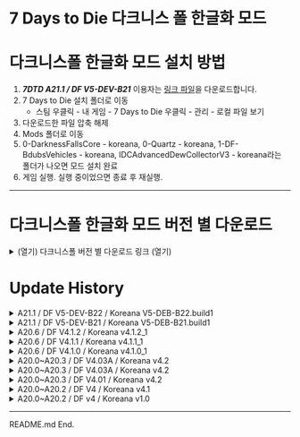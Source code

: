 # 7 Days to Die 다크니스 폴 한글화 모드

# 다크니스폴 한글화 모드 설치 방법

1. **_7DTD A21.1 / DF V5-DEV-B21_** 이용자는 [링크 파일](https://github.com/Zuxico3219-Gmail/Darkness-Falls-Koreana/releases/download/7dtd-darknessfalls-koreana/DF.V5-DEV-B21_KR.V5-DEV-B22.build1.zip)을 다운로드합니다.
2. 7 Days to Die 설치 폴더로 이동
   * 스팀 우클릭 - 내 게임 - 7 Days to Die 우클릭 - 관리 - 로컬 파일 보기
4. 다운로드한 파일 압축 해제
5. Mods 폴더로 이동 
6. 0-DarknessFallsCore - koreana, 0-Quartz - koreana, 1-DF-BdubsVehicles - koreana, IDCAdvancedDewCollectorV3 - koreana라는 폴더가 나오면 모드 설치 완료
7. 게임 실행. 실행 중이었으면 종료 후 재실행.

---

# 다크니스폴 한글화 모드 버전 별 다운로드

<details><summary>(열기) 다크니스폴 버전 별 다운로드 링크 (열기)</summary>

<br/>

* [DF V5-DEV-B22](https://github.com/Zuxico3219-Gmail/Darkness-Falls-Koreana/releases/download/7dtd-darknessfalls-koreana/DF.V5-DEV-B21_KR.V5-DEV-B22.build1.zip)
* [DF V5-DEV-B21](https://github.com/Zuxico3219-Gmail/Darkness-Falls-Koreana/releases/tag/7dtd-df-v5-dev-b21-koreana-v5-deb-b21.build1)
* [DF V4.1.2](https://github.com/Zuxico3219-Gmail/Darkness-Falls-Koreana/releases/download/7dtd-df-v4.1.2-koreana-v4.1.2-1/DF.V4.1.2_KR.V4.1.2_1.zip)
* [DF V4.1.1](https://github.com/Zuxico3219-Gmail/Darkness-Falls-Koreana/releases/download/7dtd-df-v4.1.1-koreana-v4.1.1-1/DF.V4.1.1_KR.V4.1.1_1.zip)
* [DF V4.1.0](https://github.com/Zuxico3219-Gmail/Darkness-Falls-Koreana/releases/download/7dtd-df-v4.1.0-koreana-v4.0.1-1/DF.V4.1.0_KR.V4.1.0_1.zip)
* [DF V4.04](https://github.com/Zuxico3219-Gmail/Darkness-Falls-Koreana/releases/download/7dtd-df-v4.04-koreana--v4.04-1/DF.V4.04_KR.V4.04_1.zip)
* [DF V4.03A](https://github.com/Zuxico3219-Gmail/Darkness-Falls-Koreana/releases/download/7dtd-df-v4.03a-koreana-v4.03a-2/DF.V4.03A_KR.V4.03A_2.zip)
* [DF V4.01](https://github.com/Zuxico3219-Gmail/Darkness-Falls-Koreana/releases/download/7d2d-darknessfalls/DarknessFalls_Koreana.zip)
* [DF V4](https://github.com/Zuxico3219-Gmail/Darkness-Falls-Koreana/releases/download/7dtd-df-v4.01-koreana-4.2/DarknessFalls_Koreana.zip)

---

</details>






# Update History

<details><summary>A21.1 / DF V5-DEV-B22 / Koreana V5-DEB-B22.build1</summary>

<br/>

# DF V5-DEV-B22 / koreana V5-DEV-B22.build1

## DF-V5-DEV-B22 변경사항

* 황무지 보물 특성 너프: 약탈품 보너스 +20% ~ +100% -> +2% ~ +10%
* 배터리 재활용 개조 설명 추가: 개조 등급: 3
* 직업 퀘스트 내용 변경
    * 직업 퀘스트 - 사냥꾼 2/5: 목재 활로 좀비 죽이기 -> 좀비 죽이기
    * 직업 퀘스트 - 사냥꾼 6/5: 파이프 라이플로 동물과 좀비 죽이기 -> 동물과 좀비 죽이기
* 화력 증가 도구 설명 변경: 제작 시간 -25% -> 제작 시간 -15%
* 자물쇠 따개 뭉치(50) -> 자물쇠 따개 뭉치(100)
* 물 -> 깨끗한 물
* 악마의 재생 능력 관련 표기 KEY 추가
    * 악마의 재생 능력을 비활성화?
    * 권능을 받은 악마의 재생 능력을 비활성화?
* 직업: 사냥꾼 2레벨 보상 추가: 군 잠행용 방어구의 제작등급 +10

## DF-V5-DEV-B21 놓친 변경사항

* 육상 숙련도 너프
    * 달리기 중 스태미너 회복량 +5% ~ +25% -> +2% ~ +10%
    * 점프 스태미너 소모량 감소 4% ~ 20% -> 
* 타격무기 숙련도 너프
    * 스태미너 소모량 -5% ~ -25% -> -2% ~ -10%
* 날붙이 무기 숙련도 너프
    * 스태미너 소모량 -5% ~ -25% -> -2% ~ -10%
* 권총 숙련도 버프
    * 공격속도 +5% ~ +25% -> +10% ~ +50%
* DIY 특성 삭제: 기계 부품, 전기 부품 레시피를 전기 기초이론에서 얻으면서 사라짐
* 암살자 특성 변경
    * UI 표기와 실제 보너스 똑같게 변경
    * 기습 데미지 +50% ~ +200% -> +150% ~ +300%
* 사냥 전문가 특성
    * 레시피 해제 추가: 군 잠행용 방어구
    * 제작등급 보너스 아이템 추가: 군 잠행용 방어구
* 고급 공학 기술 특성
    * 4레벨 레시피 변경: 바닐라 변경으로 인해 삭제 및 추가
* 망치 & 화덕 특성
    * 1레벨에 레시피 해제되는  랜턴이 일반 랜턴에서 다양한 랜턴을 선택해서 쓸 수 있는 랜턴으로 변경
    * 4레벨 레시피 해제 추가: 화력 증가 도구
* 이게 과학이지! 특성
    * 2레벨 레시피 해제 삭제: 압력판 지뢰
* 보안 전문가 특성
    * 제작등급 보너스 아이템 추가: 티타늄 케블라 방어구
* 미래공학 제작 특성
    * 4레벨 레시피 해제 추가: 레이저 자동 터렛
    * 5레벨 레시피 해제 추가: 레이저 샷건 터렛
* Key 없어진 번역 삭제
    * rebarFrameArch,철근 프레임 아치
    * rebarFrameCTRPlate,판형 철근 프레임 중앙
    * rebarFrameCTRPole,철근 프레임 막대 (중앙)
    * rebarFramePillar50,철근 프레임 기둥 50
    * rebarFramePole,철근 프레임 막대
    * rebarFrameCTREighth,철근 프레임 8형 (중앙)

# 한글 번역 수정

* 용어 변경
    * 명칭: 티타늄 케블라 -> 티타늄-도금 케블라
    * 설명: 일반적으로 방탄에 사용하는 케블라 대신 티타늄을 덧댄 군용 방어구입니다
* 중갑 제작: 방어구 제작등급 +10 ~ +50 -> 중갑 제작등급 +10 ~ +50
* 경갑 제작: 방어구 제작등급 +10 ~ +50 -> 경갑 제작등급 +10 ~ +50
* 타격 무기 제작 5레벨 설명 중복 삭제
* 샷건 제작: 플레이어 레벨, 제작등급 수치 올바르게 수정
* 레버 액션 라이플 책 설명 누락 수정
* 가죽,철제, 강철 갑옷 도면 설명: 방어구 제작 특성이 경갑/중갑 등으로 통합되어 특성이 아니라 해당 방어구 제작 방법을 습득한다고 설명 변경
* 화덕 & 망치 1레벨 설명 누락 추가: 소방관 헬멧 레시피 해제
* 화덕 & 망치 4레벨 설명 누락 추가: 콘크리트 블록,콘크리트 프레임 형태 레시피 해제
* 화덕 & 망치 5레벨 설명 누락 추가: 스테인리스 강철 형태,강철 프레임 형태 레시피 해제
* 군화, 군모를 군용 부츠, 군용 헬맷으로 변경해서 군용 방어구로 설명 통합
* 중갑 제작의 제작시간 감소 삭제
* 권총 제작: 날붙이 무기 -> 권총
* 농업 전문가 설명 누락 추가: 대마 (씨앗),쌀 (씨앗) 레시피 해제
* 기계 전문가 설명 누락 추가: SMG-5 레시피 해제
* 폭파 전문가 설명 변경: 폭발물로 인한 받는 피해 -> 폭발물에 입는 피해
* 티타늄 방어구 설명 오타 수정
* 악마 군주 번역 누락 추가: Demon Lord -> 악마 군주
* 사냥 전문가 표기 오류 수정

</details>

<details><summary>A21.1 / DF V5-DEV-B21 / Koreana V5-DEB-B21.build1</summary>

<br/>

## A21.1 / DF V5-DEV-B21 / Koreana V5-DEV-B21.build1

* 품질관리 조: 캐릭터 레벨 51이상 약탈품 보너스 너프
* 제작 시간 감소 삭제
    * 총기류, 무기류, 도구
* 방어구 제작 -> 중갑 제작으로 변경
    * 고철 방어구,철제 방어구,강철 방어구,광부 안전모,소방관 헬멧,SWAT 헬멧,티타늄 방어구
    * 중갑 제작 1레벨: 플레이어 레벨 1 -> 5
    * 중갑 제작 5레벨: 플레이어 레벨 80 -> 60
* 경갑 제작 추가
    * 패딩 방어구, 가죽 방어구, 군모, 군용 방어구, 군화, 군 잠행용 방어구, 티타늄 케블라 방어구
* 총기 제작, 무기 제작을 세분화
* 과학 제작 변경사항
    * 제작 시간 감소: 1% ~ 5% -> 5% ~ 25%
    * 3레벨 레시피 해제 추가: 대구경 라이플 총열 개조
* 멋진 교환자 변경사항
    * 상인의 비밀 은닉처 보너스 삭제
* 전기 기초이론 변경사항
    * 1레벨 레시피 해제 추가: 기계 부품
    * 2레벨 레시피 해제 추가: 전기 부품
* 전동식 근거리 트랩, 전동식 원거리 트랩 통합 -> 전동식 트랩
* 화학 작업기: 요구사항 무기 제작 2 삭제
* 보안 전문가: 군용 방어구, 티타늄 방어구 레시피 해제 삭제
* 카리스마 있는 성격
    * 3레벨~5레벨에서 상인이 비밀 은닉처 아이템을 제공하던 것에서 1레벨~5레벨에서 상인이 더 좋은 아이템을 제공하는 것으로 변경 (확인 필요)
* 기초 농사 비법
    * 2레벨 추가: 이슬 수집기 레시피 해제
* 폭파 전문가
    * 1~5레벨 추가: 폭발물로 인한 받는 피해 -5~-25%
    * 5레벨 추가: 지뢰를 집을 수 있습니다
* 전문화, 숙련도 책 설명 삭제: 도구벨트에 넣어서 읽을 수 있습니다
* 윈체스터 라이플 도면 key 변경: DFWinchesterRifleBook -> DFgunWinchesterRifleSchematic
* 티타늄 방어구 설명 변경: 문구 변경 및 보안요원 전용 삭제
* 직업 훈련 - 농부 변경사항
    * 직업 퀘스트 - 농부 2/5: 괭이 관련 -> 농지 블록 관련
    * 직업 퀘스트 - 농부 3/5: 괭이로 밭 갈고 씨앗 심기 -> 농지 블록에 씨앗 심기
    * 직업 퀘스트 - 농부 5/5: 수셰프 삭제 ?
    * 직업 퀘스트 - 농부 6/6 삭제
* 직업 훈련 - 사냥꾼 변경사항
    * 직업 퀘스트 - 사냥꾼 5/5: 가죽 방어구 제작 -> 패딩 방어구 제작
    * 직업 퀘스트 - 사냥꾼 6/6 삭제
* 직업 훈련 - 노동자 변경사항
    * 직업 퀘스트 - 노동자 2/5: 목재 프레임과 판석 블록 -> 목재 프레임
    * 직업 퀘스트 - 노동자 6/6 삭제
* 직업 훈련 - 기계공 변경사항: 직업 퀘스트 - 기계공 6/6 삭제
* 직업 훈련 - 과학자 변경사항: 직업 퀘스트 - 과학자 6/6 삭제
* 직업 훈련 - 보안요원 변경사항
    * 직업 퀘스트 - 보안요원 2/5 변경: 패딩 방어구 제작 -> 좀비 죽이기
    * 직업 퀘스트 - 보안요원 3/5: 스크립트와 퀘스트가 맞지 않음
* 직업 훈련 - 생존주의자 변경사항
    * 직업 퀘스트 - 생존주의자 3/5 변경: 끓인 물 -> 물 그릇
    * 직업 퀘스트 - 생존주의자 4/5 변경: 가죽 방어구 -> 패딩 방어구
* 건강 툴팁 변경사항: 사망 시 건강 10 감소 -> 사망 시 게임 난이도에 따라 건강 일부 감소
* 건강 툴팁 추가사항
    * 난이도 0에서는 건강 감소 0
    * 난이도 1마다 건강 감소 4씩 증가
    * 난이도 5에서 건강 감소 20
* 자급자족 1레벨에 추가: 이슬 수집기 레시피 해제
* 생존자 변경사항
    * 더위 저항, 추위 저항: 5~25 -> 10~50
    * 질병 저항: 10% ~ 80% -> 20% ~ 100%
* 창술 장인 변경사항
    * 4레벨 변경: 재빠른 악마 -> 자루 뚫기
    * 자루 뚫기: 맹렬한 공격 시 대상을 관통하여 한 번에 최대 3명까지 공격할 수 있습니다.
* 개조 추가
    * 화력 증가 도구: 대형 화덕과 고급 화덕, 퓨전 화덕 그리고 작업용 오븐을 위한 도구입니다. 제작 시간 -25%
* 단순 이름 변경
    * P225 권총 -> 고급 권총
    * P225 권총 도면 -> 고급 권총 도면
    * AR15 돌격소총 -> 전술 돌격소총
    * 작업용 싱크대 -> 작업용 욕실 싱크대
    * 전직 깡패 -> 방사능 깡패
    * 땅콩 버터 샌드위치 -> 땅콩 버터 젤리 샌드위치
* 단순 설명 변경
    * 다이아몬드 칼날 끝 개조, 추가:대상을 맞출 때마다 방어력을 5% 감소시킵니다.
* 바닐라의 기후에 따른 티어 보너스 삭제 (숲,설원,사막 등등)
* 밤이 되면 기후 별로 다른 게임스테이지, 전리품스테이지 보너스 추가
* 황무지 게임스테이지 보너스 추가
* 직업 퀘스트 - 농부 5에 있던 수셰프 특성이 직업 퀘스트 - 농부 4로 이동
* 퀘스트 내용이 단순 좀비 처치로 바뀐 직업 퀘스트
    * 직업 퀘스트 - 사냥꾼 2: 기존 ( 원시적 활으로 좀비 처치 )
    * 직업 퀘스트 - 보안요원 2: 기존 ( 패딩 방어구 제작 )
* 직업 퀘스트 - 사냥꾼 4에 있던 타고난 사냥꾼 특성이 직업 퀘스트 - 사냥꾼 2로 이동
* 직업 퀘스트 - 사냥꾼 4: 경갑옷 - 가죽 방어구 제작 특성 보상 삭제
* 직업 퀘스트 - 사냥꾼 5: 가죽 방어구 제작 -> 패딩 방어구 제작
* 직업 퀘스트 - 보안요원: 고통 저항 특성 보상 추가
* 레시피 변경사항
    * 추가: 가전
    * 변경: 유리병 -> 빈 물병
    * 삭제: 랜턴
* 고급 이슬 수집기 모드 추가
    * 고급 이슬 수집기는 설치하면 다양한 효과를 얻을 수 있는 특별한 아이템이 있습니다.
    * 미네랄 주입기: 그냥 물 대신에 깨끗한 생수를 생산합니다.
    * 고급 정수 필터: 이슬 수집기가 물을 더 빨리 생산하게 합니다.
    * 대형 이슬 수집 방수포: 한 번에 더 많은 물을 생산합니다.
    * 대형 물 통: 이슬 수집기의 생산품 슬롯이 증가하여 비우기 전까지 더 많은 물을 생산할 수 있습니다.
    * 대형 이슬 수집 방수포와 대형 물 통은 제작할 수 있습니다. 나머지 두 아이템은 상인에게서만 구할 수 있습니다.

</details>

<details><summary>A20.6 / DF V4.1.2 / Koreana v4.1.2_1</summary>

<br/>

## A20.6 / DF V4.1.2 / KOreana V4.1.2_1

1. 드디어 다크니스 폴에도 원격 보관함 모드가 도입되었습니다.
    * 이게 과학이지! 특성 5레벨에서 무선 전송 업그레이드를 통해 보관함을 업그레이드 할 수 있습니다.
    * 업그레이드 가능한 도구: 장도리, 네일건, 임팩트 드라이버, 티타늄 장도리, 레이저 만능도구
1. 새로운 미래공학 아이템을 추가했습니다.
    * 미래공학 제작 5레벨: 과충전 에너지 전지, 과충전 전력 공급 개조, 분자 재구축 장치 (도구벨트), 분자 재구축 장치 (착용장비) 레시피 해제
1. 나사송곳 개편 사항
    * 이전보다 내구도가 더 느리게 깎입니다.
    * 나사송곳: 채집량 감소 패널티가 절반 수준으로 완화되었습니다.
    * 티타늄 나사송곳: 채집량 감소 패널티가 삭제되었습니다.
1. 컴파운드 활과 티타늄 석궁은 더 이상 돌과 고철 탄약을 사용할 수 없습니다.
1. 방어구 개편 사항
    * 미래공학 방어구의 스태미너 패널티가 없어지고, 대신 갑옷 등급이 약간 낮아졌습니다.
    * 패딩 방어구의 이동성 패널티가 없어지고, 대신 갑옷 등급이 낮아지고 개조 슬롯이 1개씩 줄어들었습니다.
    * 가죽, 고철 방어구의 이동성 패널티가 약간 낮아지고, 대신 갑옷 등급이 약간 낮아졌습니다.
    * 강철 방어구, SWAT 헬멧, 풋볼 헬맷의 이동성 패널티가 약간 높아지고, 대신 갑옷 등급이 약간 높아졌습니다.
    * ZU 풋볼 헬멧의 이동성 패널티가 낮아지고, 대신 갑옷 등급이 낮아졌습니다.
1. 응급 치료용 붕대, 응급 치료 키트, 멸균 붕대, 구급 키트같은 의료용품이 중복 적용되지 않습니다.
1. 프레임 형태의 모양을 변경하여 일반 블록과 구분할 수 있게 바뀌었습니다.
1. 노동자 직업 개편 사항
    * 고급 공학 기술 특성 5레벨의 플레이어 요구 레벨이 10에서 20으로 높아졌습니다.
    * 좋은 유지보수 특성 5레벨의 플레이어 요구 레벨이 10에서 20으로 높아졌습니다.
    * 고급 공학 기술 특성 4레벨과 5레벨에 나눠서 배울 수 있던 산탄총 터렛과 SMG 자동 터렛을 모두 4레벨에서 배울 수 있습니다.
    * 고급 공학 기술 특성 5레벨에서 터렛 Mk2와 강철 탄약을 사용하는 터렛을 배울 수 있습니다.
    * 고급 공학 기술 특성 4레벨: 강철 탄약을 사용하는 SMG 자동 터렛 (강철) 레시피 해제
    * 고급 공학 기술 특성 5레벨: SMG 자동 터렛 Mk2, 산탄총 자동 터렛 Mk2, SMG 자동 터렛 Mk2 (강철) 레시피 해제
1. 기계공 직업 개편 사항
    * 고철 처리 작업 특성 5레벨의 플레이어 요구 레벨이 10에서 20으로 높아졌습니다.
    * 로보틱 발명가 특성 5레벨의 플레이어 요구 레벨이 10에서 20으로 높아졌습니다.
    * 기계공 2레벨
        * 기존: 기계공 작업대, 기름, 차량 개조, 크루저, 정커, 노바 관련 레시피 해제
        * 개편: 오토바이와 노바 관련 레시피 해제
    * 기계공 3레벨
        * 기존: 오토바이, 랫, 낡은 세미, 작업 트럭 관련 레시피 해제
        * 개편: 기계공 작업대, 기름, 차량 개조, 크루저, 정커, 랫, 낡은 세미, 작업 트럭 관련 레시피 해제
    * 기계공 전문가
        * SMG-5 레시피 해제 추가
        * 설명에 박스 트럭, 버기, 험비, 스탤리온, 머라우더와 제작 재료 레시피 해제 추가
1. 요리사 직업 개편 사항
    * 자급자족 특성 5레벨의 플레이어 요구 레벨이 10에서 20으로 높아졌습니다.
    * 자급자족 특성 5레벨에서 배울 수 있는 관개수로 파이프 제작법이 각 모양별로 나누어져있던 기존 방식에서 관개수로 파이프 (모든 형태)로 통합하여 해당 블록으로 모양을 선택해서 설치할 수 있도록 변경되었습니다.
    * 요리사 전문가 특성에 대마와 쌀 지하 농사 레시피 해제 누락 추가
1. 과학자 직업 개편 사항
    * 폭파 전문가 특성 5레벨의 플레이어 요구 레벨이 10에서 20으로 높아졌습니다.
    * 이게 과학이지! 특성 5레벨의 플레이어 요구 레벨이 10에서 20으로 높아졌습니다.
    * 전문의 특성 5레벨의 플레이어 요구 레벨이 10에서 20으로 높아졌습니다.
    * 이게 과학이지! 특성 5레벨에 무선 전송 업그레이드 레시피 추가
1. 보안요원 직업 개편 사항
    * 질풍 강타 특성 5레벨의 플레이어 요구 레벨이 10에서 20으로 높아졌습니다.
    * 고통 저항 특성 5레벨의 플레이어 요구 레벨이 10에서 20으로 높아졌습니다.
    * 방어구 전문가 특성 5레벨의 플레이어 요구 레벨이 10에서 20으로 높아졌습니다.
1. 사냥꾼 직업 개편 사항
    * 사냥꾼의 활/석궁 제작등급 보너스가 삭제되었습니다.
    * 암살자 특성 5레벨의 플레이어 요구 레벨이 10에서 20으로 높아졌습니다.
    * 타고난 사냥꾼 특성 4레벨의 플레이어 요구 레벨이 10에서 20으로 높아졌습니다.
1. 생존주의자 직업 개편 사항
    * 사냥꾼에 있던 활/석궁 제작등급 보너스가 생존주의자에 추가되었습니다.
    * 생존자 특성 5레벨의 플레이어 요구 레벨이 10에서 20으로 높아졌습니다.
    * 카리스마 있는 성격 특성 5레벨의 플레이어 요구 레벨이 10에서 20으로 높아졌습니다.
    * 황무지 보물 특성 5레벨의 플레이어 요구 레벨이 10에서 20으로 높아졌습니다.
1. 미래공학 개편 사항
    * 미래공학 제작 특성 3레벨에 펄스 지뢰 레시피 추가
    * 미래공학 제작 특성 5레벨에 과충전 에너지 전지, 과충전 전력 공급 개조, 분자 재구축 장치 (도구벨트), 분자 재구축 장치 (착용장비) 레시피 추가
1. 스케이트 좀비와 은퇴한 갱스터 좀비의 이름을 전직 깡패로 통합하였습니다.
1. 각종 탄약 상자의 재료 절약 보너스 삭제가 삭제되었습니다.
    * 이제 각종 탄약을 묶음으로 만드는 기능만 제공합니다.
1. 화덕에서 만들 수 있던 방탄 유리 블록은 이제 대형 화덕에서 만들 수 있습니다.

---

번역 누락 수정
armorLeatherSetSchematicDesc,도면을 확인해 아이템 제작에 필요한 특성을 습득할 수 있습니다. 모든 방어구와 관련한 제작 아이템의 품질은 방어구 제작과 같은 특성에 따라 달라집니다.\n경갑옷 - 가죽 방어구 제작 특성을 1레벨 상승시킵니다.
armorIronSetSchematicDesc,도면을 확인해 아이템 제작에 필요한 특성을 습득할 수 있습니다. 모든 방어구와 관련한 제작 아이템의 품질은 방어구 제작과 같은 특성에 따라 달라집니다.\n중갑옷 - 철제 방어구 제작 특성을 1레벨 상승시킵니다.
armorSteelSetSchematicDesc,도면을 확인해 아이템 제작에 필요한 특성을 습득할 수 있습니다. 모든 방어구와 관련한 제작 아이템의 품질은 방어구 제작과 같은 특성에 따라 달라집니다.\n중갑옷 - 강철 방어구 제작 특성을 1레벨 상승시킵니다.

---

perkLaserWeaponsRank3Desc: DFpulseMine 레시피 해제 추가

perkLaserWeaponsRank3Desc,"[DECEA3]요구사항:[-] 플레이어 레벨 110\n미래공학 제작등급 +30. 미래공학 제작시간-15%\n나노봇,레이저 권총,레이저 권총 총열,레이저 권총 몸통,레이저 권총 손잡이,레이저 무기 부품,레이저 라이플,레이저 라이플 총열,레이저 라이플 몸통,레이저 라이플 개머리판,펄스 수류탄,펄스 로켓 (탄약),아크 건 레시피 해제\n컴파운드 활과 티타늄 석궁에 활용할 수 있는 펄스 화살 (탄약),펄스 볼트 (탄약) 레시피 해제\n생명공학 / 나노공학 중 하나의 공학만 습득할 수 있는 공학 주사 제작 가능.\n생명공학: 신체단련 주사,누구보다 빠르게 주사\n나노 공학: 초인 주사,치유가속 주사"

perkLaserWeaponsRank5Desc,"[DECEA3]요구사항:[-] 플레이어 레벨 140\n미래공학 제작등급 +50. 미래공학 제작시간-25%\n미래공학 방어구, 과충전 에너지 전지, 과충전 전력 공급 개조, 분자 재구축 장치 (도구벨트), 분자 재구축 장치 (착용장비) 레시피 해제"

autoTurretSteelCased,SMG 자동 터렛 (강철) 주석처리
perkAdvancedEngineeringRank4LongDesc,"전기 트랩 스킬로 XP를 35% 얻습니다\n산탄총 자동 터렛,SMG 자동 터렛,SMG 자동 터렛 (강철),네일 건,강철 차고 문 3x2 (전원 연결됨),금속 차고 문 5x3 (전원 연결됨),강화형 도개교 (전원 연결됨),금고 해치 v3 (전원 연결됨),금고 문 03 (전원 연결됨) 레시피 해제"

</details>

<details><summary>A20.6 / DF V4.1.1 / Koreana v4.1.1_1</summary>

<br/>

## A20.6 / DF V4.1.1 / Koreana V4.1.1_1

## DF 한글 모드 V4.1.1_1

1. 'Empowered'를 '권능을 받은'으로 번역, DOOM 시리즈 번역 참고
2. 'Broodmother'를 '거미여왕'으로 번역, 도타2 번역 참고. 스타2는 무리어미. 아크서바이벌은 브루드마더.

1. 일기( J메뉴)의 직업 설명 번역 추가
2. 대학 재킷 능력 변경해놓고 번역 키 없어서 자체적으로 추가

## DF V4.1.1 공식 변경점

</details>

<details><summary>A20.6 / DF V4.1.0 / Koreana v4.1.0_1</summary>

<br/>

## A20.6 / DF V4.04 / Koreana V4.04_1

## DF 한글 모드 V4.04_1 개선사항

1. 닥폴 4.1.0 번경사항 번역
1. 일기( J메뉴)의 직업 설명 번역 추가
1. 대학 재킷 능력 변경해놓고 번역 키 없어서 자체적으로 추가

---

## DF V4.1.0 공식 변경점

1. 변경점이 V4.1.0 번역 내용보다 더 많아서 포기했습니다. 다크니스폴 디스코스에서 확인하세요.

---

</details>

<details><summary>A20.0~A20.3 / DF V4.03A / Koreana v4.2</summary>

<br/>

## A20.6 / DF V4.04 / Koreana V4.04_1

## DF 한글 모드 V4.04_1 개선사항

1. 샷건 탄약 상자 다크니스폴 변경사항 추가
    * 샷건 탄약 상자 (100) -> 샷건 탄약 상자 (150)
1. 다크니스폴 퀘스트 접두어 수정
    * Quest -> 퀘스트
1. 플라즈마 배턴 설명 오류 수정 (강찌 제보)
1. 직업: 보안요원 - 스킬 질풍강타: 적용 아이템 표기 누락 수정
    * 돌 도끼,장도리,분해도구,칼,곤봉,배턴,너클,빠루,광선검,레이저 만능도구에 적용됩니다
1. 직업: 생존주의자 - 스킬 생존자 3~4레벨 표기 누락 수정
    * 말린 고기, 깨끗한 생수 레시피 해제
1. 탄피 회수 개조 설명 오류 수정
    * 전투 중 100% 확률로 탄피를 돌려받습니다 -> 50% 확률로
1. Mutant Spider 번역 추가
    * "돌연변이 거미"
1. 코일 샷건 오타 수정
1. 플라즈마 배턴 설명 오류 수정

---

## DF V4.04 공식 변경점

1. 마침내 날붙이 무기 장인이 살인 본능을 제대로 일으킬 수 있습니다.
    * 스킬 날붙이 무기 장인 3~5 레벨 설명 변경
    * 살인 본능 적용 불가(주먹/너클만) -> 살인 본능: 날붙이 무기로 킬을 할 때마다 5%씩 대미지가 상승하여 최대 15%까지 중첩됩니다.
1. 기후이상으로 벌집이 꿀을 덜 생산합니다.
    * 벌집에서 생산되는 꿀단지의 양과 확률이 줄어들었습니다.

---

</details>

<details><summary>A20.0~A20.3 / DF V4.03A / Koreana v4.2</summary>

<br/>

## A20.5 / DF V4.03A / Koreana V4.03A_1

## DF V4.03A 공식 변경점

1. 더 빠른 제작
    * 분해도 더 빠르게 합니다.
2. 직업: 과학자
    * 마지막 직업퀘스트 완료 시 티타늄 마체테의 제작등급 +10 삭제
3. 직업: 생존주의자
    * 마지막 직업퀘스트 완료 시 티타늄 마체테의 제작등급 +10 추가
4. 철제 위장 특성
    * 스태미너 소모량 -10%, -20%, -30%, -40%, -50%에서 -5%, -10%, 15%, -20%, -25%로 변경
5. 기초 농사 비법 특성
    * 레벨3에 벌집 레시피 해제 추가
6. 황무지 보물 특성
    * 레벨2에 있던 깨끗한 생수 레시피 해제 삭제
7. 생존 전문가 특성
    * 티타늄 마체테의 제작등급 +10 추가
    * 말린 고기 레시피 해제 삭제
8. 생존자 특성
    * 레벨4에 말린 고기, 깨끗한 생수 레시피 해제 추가
9. 자급자족 특성
    * 레벨2에 벌집 레시피 해제 추가
10. 사냥 전문가 특성
    * 티타늄 마체테 레시피 해제 삭제

---

## DF 한글 모드 V4.3 개선사항

1. 전투도끼 도면 설명: 전투토끼를 -> 전투도끼의
2. 조리된 엉터리 고기 수프 설명: 식중독 위험이 없어져서 먹기 안전합니다. -> 식중독 위험이 없어 안심하고 먹을 수 있습니다.
3. 전술 조끼 설명: 민간인급 전술 조끼 -> 민수급 전술 조끼
4. 땅콩 버터 샌드위치 설명: 미국의 오래된 전통적인 간식 -> 미국의 전통적인 간식
5. 커피 케이크 설명: 커피의 좋은 점을 모두 가졌는데 케이크입니다! -> 커피의 좋은 점을 모두 지녔는데, 케이크입니다!
6. 고기 부리또 설명: 특별히 맵지는 않고 손에 쥐고 먹기 좋습니다 -> 크게 맵지는 않고 손에 쥐고 먹기 좋습니다
7. 배 토스트 설명: 아보카도 토스트를 대신할정도는 아니지만 어쨋든 배는 채워야지요. -> 아보카도 토스트를 대신 할 정도는 아니지만 일단 배는 채워야지요.
8. 약기운: 가벼움 설명: 좋은 기분이 돌고있습니다. -> 좋은 기분이 감돕니다.
9. 신호 조명탄 퀘스트 설명: 조명탄에 켜서 -> 조명탄을 켜서
10. 신호 조명탄 아이템 설명: 가까운 곳에 공중 낙하 보금품을 호출합니다만 좀비도 끌어들입니다. -> 가까운 곳에 공중 낙하 보급품을 호출하지만, 좀비 또한 끌어들입니다.
11. 식용유 설명: 기름에 튀긴걸 누가 싫어합니까? 요리에 사용합니다. -> 신발도 튀겨먹으면 맛있습니다. 요리에 사용합니다.
12. 안나 퀘스트: 연구자료 구출하기 -> 연구자료 되찾기

---

</details>

<details><summary>A20.0~A20.3 / DF V4.01 / Koreana v4.2</summary>

<br/>

## A20.0~A20.3 / DF V4.01 / Koreana V4.2

## DF V4.01 공식 변경점

1. 이제 염색약 JaWoodlePurple을 탈 것에도 사용 가능합니다.
2. 이제 차량 좌석 확장 개조를 만들 수 없습니다.
3. 배터리 재활용 개조의 레시피 해제 조건 설명이 미래공학 제작으로 되어있던 것을 과학 제작으로 실제와 맞게 수정되었습니다.
4. 달걀을 쥔 채로 우클릭을 할 때 병아리가 나오는 기능이 삭제되었습니다.
5. 강철 제작의 플레이어 레벨 요구치가 50에서 30으로 변경되었습니다.
6. 터프한 전기공의 이름이 제대로 출력되지 않던 오류가 수정되었습니다.
7. 상인 조엘이 가르쳐주는 스킬 레버 액션 라이플이 사수용 라이플로 잘못 출력되던 것이 수정되었습니다.
8. 이제 직업: 농부의 마지막 직업퀘스트 완료 시 철제 정원 괭이 레시피가 해제됩니다.
    * 철제 정원 괭이는 고철 괭이보다 더 좋은 괭이입니다.
    * 철제 정원 괭이로 수확 시 수확량이 증가합니다.
9. 이제 더트 바이크(Dirt Bike)가 오토바이와 같은 속도로 달립니다. (하향)
    * 더트 바이크 속도 하향으로 제작 재료가 단조강에서 단조철로 변경됩니다.
    * 더트 바이크의 저장소 크기가 9x1에서 9x2로 커집니다. 
0. 박스 트럭(Box Truck),호스티스 박스 트럭(Hostess Box Truck)의 저장소 크기가 10x9에서 12x10으로 커집니다.
1. 이제 오렌지 차를 만들 때 캠프파이어에서 4개, 오븐에서 2개의 오렌지가 필요합니다. (기존: 1개)
2. 이제 파이프 폭탄 (탄약)을 금속 작업대에서 만들 수 없습니다. 여전히 작업대에서는 만들 수 있습니다.
3. 이제 아크 건을 만들 수 있습니다.
4. 이제 슈퍼옥수수를 파밍 중에 얻을 수 있습니다.
5. 직업: 사냥꾼의 동물 추적자로 다이어울프,늑대를 추적할 수 없던 오류가 수정되었습니다.
6. 닭장을 설치 후, 수확 후에만 수리할 수 있던 문제가 수정되었습니다. 이제 언제든 부서지지 않았다면 수리 할 수 있습니다.
7. 이제 POI에서 빈 책장이 나타날 확률이 줄어들었습니다.

## 한글 모드 V4.2 오류 수정사항

1. 레이저 배터리 개조를 레이조 배터리 개조로 잘못 표기한 부분 수정
2. 폭파 전문가 5레벨의 설명 화염방사기 뒷 부분이 잘린 부분 수정

---

## Koreana V4.2 Changes

* modMeleeLaserBattery,레이조 배터리 개조
    * 오타 수정
    * 레이조 -> 레이저
* perkDemolitionsExpertName,폭파 전문가
    * 설명 뒷부분 잘리던 문제 수정: 따옴표 누락
    * perkDemolitionsExpertRank5LongDesc,폭파 전문가입니다\n블록 데미지 +50%. 데미지 +50%. 무기조작 +50%\n재장전속도 +35%. 적 기절 확률 100%\n적을 파괴할 확률 +45%. 불구 확률 +66%\n적이 더 오래 기절합니다\n화염 방사기,빙결 수류탄 레시피 해제

## DF V4.01 Changes

### DF V4.01 BUG

* requirement name="ProgressionLevel" progression_name=",perkCraftWeapons
    * 콤마가 있음.

### item_modefiers.xml

* JaWoodlePurple
    * 탈 것 염색 가능하게 변경
* modVehicleExpandedSeat,차량 좌석 확장 개조
    * 제작 불가로 변경
* modGunRechargableBattery,배터리 재활용 개조
    * 레시피 해제 조건 설명이 미래공학 제작으로 되어있던 것을 과학 제작으로 실제와 맞게 수정되었습니다.

### items.xml

* foodEgg,달걀
    * 우클릭 시 병아리 나오는 것, 삭제

### progression.xml

* perkSteelCraftingName,강철 제작
    * perkSteelCraftingRank1Desc,"[DECEA3]요구사항:[-] 과학 제작 2, 무기 제작 2, 도구 제작 3, 플레이어 레벨 50, 직업: 노동자 불가\n강철 도끼,강철 곡괭이,강철삽,단조강,도가니,강철 화살촉,스테인리스 강철 형태 레시피 해제"
    * 플레이어 레벨 50 -> 플레이어 레벨 30

* legendaryZombieUtilityWorker,터프한 전기공
    * legendaryZombieUtilityWorker -> zombieUtilityWorkerLegendary
* response_-113720762,사수용 라이플 (200 듀크)
    * 사수용 라이플 -> 레버 액션 라이플
    * 실제로는 레버 액션 라이플을 가르쳐 줌.
* attclassfarmer,직업: 농부
    * attClassFarmerRank2Desc,"마지막 직업퀘스트 완료 시 획득\n샷건, 괭이 제작등급 +10"
    * 철제 정원 괭이 레시피 해제 추가

* vehicleDirtBike
    * 속도 22,22 -> 9,14로 변경
    * 저장소 9,1 -> 9,2로 변경
* 재료 resourceForgedSteel -> resourceForgedIron
    * vehicleDirtBikeChassis
    * vehicleDirtBikeParts
* 저장소 10,9 -> 12,10으로 변경
    * vehicleBoxTruckPlain
    * vehicleBoxTruckHostess

* DForangeTea
    * DFOrange 재료 개수 변경
    * 캠프파이어에서 1개 -> 4개
    * 오븐에서 1개 -> 2개

* thrownAmmoPipeBomb
    * 금속작업대에서 만드는 레시피 삭제

* gunSpecialArcGun
    * 아크 건 제작 못하던 버그 수정

* 이제 슈퍼옥수수를 파밍 중에 얻을 수 있습니다.

---

</details>

<details><summary>A20.0~A20.2 / DF V4 / Koreana v4.1</summary>

<br/>

# A20.0~A20.2 / DF V4 / Koreana V4.1

## 스킬
* perkTitaniumCraftingRank1Desc,"[DECEA3]요구사항:[-] 플레이어 레벨 75\n단조 티타늄, 티타늄 창, 곤봉, 소방도끼, 삽, 곡괭이, 티타늄 화살촉 레시피 해제"
    * 추가된 티타늄 제작이 많음
    * 티타늄 칼날 트랩, 티타늄 다트 함정, 티타늄 다트, 티타늄 전기 울타리 구역 추가
* perkSteelCraftingRank1Desc,"[DECEA3]요구사항:[-] 과학 제작 2, 무기 제작 2, 도구 제작 3, 플레이어 레벨 50, 직업: 노동자 불가\n모든 강철 도구와 단조강, 도가니, 강철 화살촉 레시피 해제"
    * 레시피 모두 나열
    * 스테인리스 강철 형태 추가
* perkIronCraftingRank1Desc,"[DECEA3]요구사항:[-] 화덕 먼저 1, 도구 제작 2, 직업: 노동자 불가\n모든 철제 도구와 소방관 헬멧 레시피 해제"
    * 모든 철제 도구 -> 철제 소방 도끼,철제 곡괭이,철삽
* perkScrapCraftingRank1Desc,[DECEA3]요구사항:[-] 도구 제작 1\n모든 고철 도구와 무기 레시피 해제
    * 모든 고철 도구와 무기 -> 하나하나 나열
* perkCoilgunsRank1Desc,"[DECEA3]요구사항:[-] 플레이어 레벨 50\n코일 권총/샷건과 각 총기 부품, 탄약, 코일 전지 레시피 해제"
    * 플레이어 레벨 50 -> 60
* perkCoilgunsName,코일 총기 제작
    * 1,2,3에서 1,2로 변경됨
    * 레시피 해제 목록 디테일하게 수정
* perkYeahScienceName,이게 과학이지!
    * 강철 탄약 레시피 해제 추가
    * 탄약 상자 레시피 해제 추가
    * 로보틱 드론 제작등급 +10~50 추가
* perkSlowMetabolismName,철제 위장
    * 음식과 물 섭취량 +10%~+50% 삭제
* perkGreaseMonkeyDesc,황무지의 쓰레기로 차량과 도구를 만드는 방법을 배워봅시다!
    * \n자전거와 미니바이크는 본 특성 없이 부품으로 조립할 수 있습니다 삭제
* perkFlurryOfBlowsDesc,한 손 근거리 무기에 특화되어 빠른 강타를 맹렬히 퍼부어 적을 사정없이 두들깁니다\n돌 도끼,장도리,분해도구,칼,곤봉,배턴,너클,빠루,광선검에 적용됩니다
    * 빠루, 광선검, 레이저 만능도구 추가
* perkGottaGoFastName,누구보다 빠르게
    * 타격무기,날붙이 무기,빠루,전기톱,광선검의 공격속도 +5~25% 추가
* perkPhysicalConditioningName,신체 단련
    * 방어 등급 +2~10
    * 추위,더위 저항 +2~10추가
* perkCraftFutureTechName,미래공학 제작
    * 레시피 해제: 부품 계열 추가
    * 레시피 해제: 아크건, 로켓 펄스 (탄약) 삭제 (파밍 불가 상태)
* perkMasterFarmerRank1Desc,"식물 육성 램프와 유전자 변형 작물로 지하에서 농사를 지을 수 있고, 능력치와 특성을 증진시키는 할아버지의 비밀 레시피를 배웁니다\n식물 육성 램프와 유전자 변형 작물 그리고 블랙스트랩 커피 외 수많은 요리 레시피 해제\n자동 샷건 레시피 해제. 샷건과 고철 괭이의 제작등급 +10"
    * 제작 등급 +10: 고철 괭이 -> 괭이, 코일 샷건 추가
    * 유전자 변형 작물, 자동 샷건 몸통 레시피 추가
* perkMasterScavengerRank1Desc,".44 데저트 벌쳐,티타늄 너클의 레시피 해제\n듀크,탄환,놋쇠,납,쓰레기,음식,의약품,보석 발견량 +10%\n전리품 가방 획득률 +10%\n권총, 너클의 제작등급 +10"
    * 레시피 해제: 데저트 이글 몸통 추가
    * 퀘퀘스트 보상 듀크 +50%, 퀘스트 보상 경험치 +25% 추가
* perkMasterSurvivalistRank1Desc,"M4A1 돌격소총,패딩 방어구,가죽 방어구,고철 방어구,\n철제 방어구,강철 방어구의 제작등급 +10\n티타늄 마체테,말린 고기,신호 조명탄,서바이벌 횃불,대형 배낭,메가 크러시,M4A1 자동소총,자동소총 부품,자동소총 총열,자동소총 개머리판,자동소총 몸통,바이오 연료,석유통,화약 더미 (1000)의 레시피 해제"
    * 자동소총 재료 레시피 해제 추가
    * 화약 -> 화약 더미 (1000) 레시피 해제 수정
* perkMasterSecurityRank1Desc,"자동소총, 코일 돌격소총, 티타늄 강화 곤봉, 군용 방어구, 티타늄 방어구의 제작등급 +10\nM60 기관총, 자동소총 부품, 자동소총 총열, 자동소총 개머리판, 자동소총 몸통, 티타늄 강화 곤봉, 티타늄 방어구, 군용 방어구, 고급 전술 조끼 개조, 고급 탄피 회수기 개조 레시피 해제"
    * 자동소총 재료 추가
* attClassSurvivalistRank2Desc,"마지막 직업퀘스트 완료 시 획득\n패딩, 가죽, 고철, 철제, 강철 갑옷과 M4A1 돌격소총의 제작등급 +10\n손목 시계 개조 레시피 해제"
    * 천 -> 패딩
    * 철제 -> 고철
    * 철 -> 철제
* attClassSecurityRank2Desc,"마지막 직업퀘스트 완료 시 획득\n자동화기,코일 자동소총,군용 방어구,티타늄 방어구의 제작등급 +10"
    * 코일 자동소총 추가
* attClassScientistRank2Desc,"마지막 직업퀘스트 완료 시 획득\n칼, 창, 전투도끼, 로켓 발사기, 배턴, 로보틱 드론, 화염 방사기,빠루의 제작등급 +10"
    * 빠루 추가
* attClassMechanicRank2Desc,"마지막 직업퀘스트 완료 시 획득\n곤봉, 슬레지해머, SMG-5, 로보틱 터렛, 분해도구 제작등급 +10"
    * 해머 -> 슬레지해머
* attClassHunterRank2Desc,"마지막 직업퀘스트 완료 시 획득\n활과 석궁,라이플,코일 저격 라이플의 제작등급 +10.\n앉아있을 때 동물 추적자 능력 획득"
    * 코일 저격 라이플 추가
* perkAmmoCraftingName,주간 총알잡지
    * A20 변경점 적용: 강철 탄약, 탄약 상자 추가, HP(하이파워) 적용
* perkElectricBasicsName,전기 기초이론
    * A20 변경점 적용: DIY 1: 여러 조명들을 플레이어 조명으로 통합
* perkConcreteMixingName,콘크리트 혼합
    * A20 변경점 적용: 콘크리트 형태 레시피 추가
* perkLockPickingName,자물쇠 따기
    * 자물쇠 따는 시간 A20 변경점 수정: - 10%-50% -> - 15%-90%
* perkCraftScienceName,과학 제작
    * 풀리는 개조 전체 목록 추가
* perkThisIsMyRifleName,내 라이플 맛 좀 봐라!
    * 데미지 설명 오류 수정
    * 연사속도 A20 변경점 수정: 10%-50% -> 15-35%
    * 정확도, 반동, 무기조작,최대 사거리, 유효 사거리 설명 추가
* perkTheOutlawName,무법자
* perkBoomStickName,붐스틱
* perkBetterLeadThanDeadName,죽느냐 쏘느냐
* perkRobinHoodName,로빈 후드
    * 정확도, 반동, 무기조작 설명 추가
* perkCraftScienceDesc,더 좋은 장치를 원하나요?\n개조 부품 레시피 해제\n(자동차 관련 물품 제작등급 +10 ~ +50)
    * (자동차 관련 물품 제작등급) 삭제

## 개조

* modArmorStoragePocket,방어구 주머니 개조
* modArmorDoubleStoragePocket,방어구 2배 주머니 개조
* modArmorTripleStoragePocket,방어구 3배 주머니 개조
    * 방어구 -> 외투 주머니 개조

## 상인 구매 스킬

* response_1135977894,작업용 싱크대 (3000 듀크)
    * 작업용 싱크대 -> 얼간이를 위한 주방공사
* response_1135977895,작업용 붙박이 오븐 (3000 듀크)
    * 작업용 붙박이 오븐 -> 얼간이를 위한 주방공사

## 기타 설명

* DFToolsoftheTrade,거래 도구
    * 거래 도구 -> 작업 도구
* chickenCoopDesc,닭장을 밖에 두고 알이 부화할 때까지 기다리세요. 수확한 후에는 동물 사료로 다시 업그레이드 해야합니다 (사료를 손에 쥐고 닭장을 우클릭 하세요)
    * 동물 사료 -> 동물 먹이
* RazorNoWorkResponseText,이봐. 일거리 있어 ?
* EveNoWorkResponseText,이봐. 일거리 있어 ?
* AnnaNoWorkResponseText,이봐. 일거리 있어 ?
    * 이봐. 일거리 있어 ? -> 혹시 제가 할 일이 있습니까 ?
* RazorNoWorkStatementText,없어. 넌 신뢰가 안가거든. 경비대 대장이나 보러 가.
    * 경비대 대장 -> 화이트 리버 정찰병
* loadingTipBladedWeapons,"나이프나 마체테 같은 날붙이 무기는 동물이나 시체에서 고기, 가죽, 뼈를 수확할 때 유용합니다.\n이들 무기는 공격 시마다 출혈 디버프를 부여하며, 날붙이 무기 수련도로 효과를 더 강화할 수도 있습니다."
    * 수련도 -> 숙련도 

---

</details>

<details><summary>A20.0~A20.2 / DF v4 / Koreana v1.0</summary>

<br/>

* 7 Days to Die A20 stable (20.0~20.2)
* DarknessFalls V4
* 셉투다, 닥폴 업데이트에 따라 업데이트

</details>



---

README.md End.
